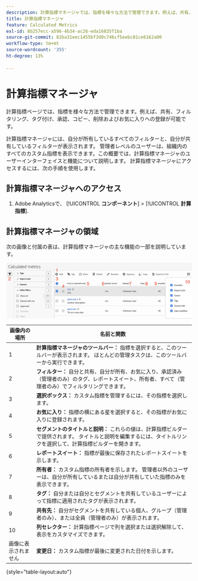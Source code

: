 ```yaml
---
description: 計算指標マネージャでは、指標を様々な方法で管理できます。例えば、共有、フィルタリング、タグ付け、承認、コピー、削除およびお気に入りへの登録が可能です。
title: 計算指標マネージャ
feature: Calculated Metrics
exl-id: 8b257ecc-a596-4b34-ac26-eda16835f1ba
source-git-commit: 82ba31eec1455bf3d0c746cf5eebc81ce6162a00
workflow-type: tm+mt
source-wordcount: '355'
ht-degree: 13%

---
```


# 計算指標マネージャ

計算指標ページでは、指標を様々な方法で管理できます。例えば、共有、フィルタリング、タグ付け、承認、コピー、削除およびお気に入りへの登録が可能です。

計算指標マネージャには、自分が所有しているすべてのフィルターと、自分が共有しているフィルターが表示されます。 管理者レベルのユーザーは、組織内のすべてのカスタム指標を表示できます。この概要では、計算指標マネージャのユーザーインターフェイスと機能について説明します。 計算指標マネージャにアクセスするには、次の手順を使用します。

## 計算指標マネージャへのアクセス

1. Adobe Analyticsで、 [!UICONTROL **コンポーネント**] > [!UICONTROL **計算指標**].

## 計算指標マネージャの領域

次の画像と付属の表は、計算指標マネージャの主な機能の一部を説明しています。

![](assets/calcmet_mgr_ui.png)

| 画像内の場所 | 名前と関数 |
|---|---|
| 1 | **計算指標マネージャのツールバー：** 指標を選択すると、このツールバーが表示されます。 ほとんどの管理タスクは、このツールバーから実行できます。 |
| 2 | **フィルター：** 自分と共有、自分が所有、お気に入り、承認済み（管理者のみ）のタグ、レポートスイート、所有者、すべて（管理者のみ）でフィルタリングできます。 |
| 3 | **選択ボックス：** カスタム指標を管理するには、その指標を選択します。 |
| 4 | **お気に入り：** 指標の横にある星を選択すると、その指標がお気に入りに登録されます。 |
| 5 | **セグメントのタイトルと説明：** これらの値は、計算指標ビルダーで提供されます。 タイトルと説明を編集するには、タイトルリンクを選択して、計算指標ビルダーを開きます。 |
| 6 | **レポートスイート：** 指標が最後に保存されたレポートスイートを示します。 |
| 7 | **所有者：** カスタム指標の所有者を示します。 管理者以外のユーザーは、自分が所有しているまたは自分が共有していた指標のみを表示できます。 |
| 8 | **タグ：** 自分または自分とセグメントを共有しているユーザーによって指標に適用されたタグが表示されます。 |
| 9 | **共有先：** 自分がセグメントを共有している個人、グループ（管理者のみ）、または全員（管理者のみ）が表示されます。 |
| 10 | **列セレクター：** 計算指標ページで列を選択または選択解除して、表示をカスタマイズできます。 |
| 画像に表示されません | **変更日：** カスタム指標が最後に変更された日付を示します。 |

{style="table-layout:auto"}
